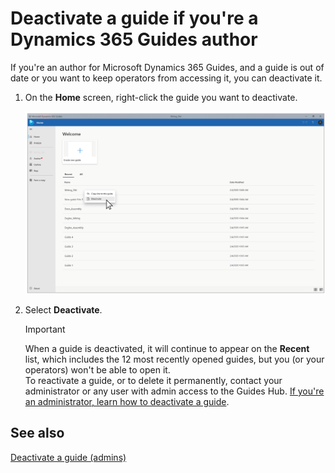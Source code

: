 

# Deactivate a guide if you're a Dynamics 365 Guides author

If you're an author for Microsoft Dynamics 365 Guides, and a guide is out of date or you want to keep operators from accessing it, you can deactivate it. 

1. On the **Home** screen, right-click the guide you want to deactivate.

    ![Deactivate command](media/author-deactivate-guide.PNG "Deactivate command")

2. Select **Deactivate**.

    >[!IMPORTANT]
    >When a guide is deactivated, it will continue to appear on the **Recent** list, which includes the 12 most recently opened guides,  but you (or your operators) won't be able to open it. <br>To reactivate a guide, or to delete it permanently, contact your administrator or any user with admin access to the Guides Hub. [If you're an administrator, learn how to deactivate a guide](admin-deactivate-guide.md).

## See also

[Deactivate a guide (admins)](admin-deactivate-guide.md)





